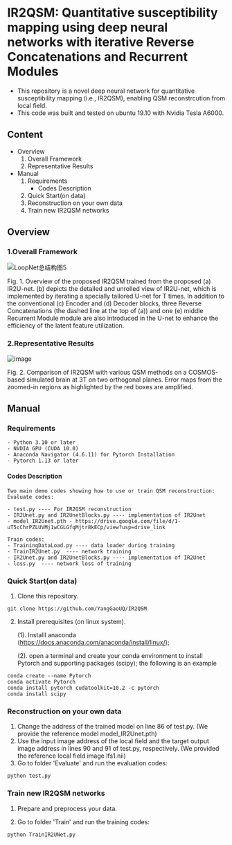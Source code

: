 # IR2QSM: Quantitative susceptibility mapping using deep neural networks with iterative Reverse Concatenations and Recurrent Modules

- This repository is a novel deep neural network for quantitative susceptibility mapping (i.e., IR2QSM), enabling QSM reconstrcution from local field.
- This code was built and tested on ubuntu 19.10 with Nvidia Tesla A6000.

## Content

- Overview
  1. Overall Framework
  2. Representative Results
- Manual
  1. Requirements
     - Codes Description
  2. Quick Start(on data)
  3. Reconstruction on your own data
  4. Train new IR2QSM networks

## Overview

### 1.Overall Framework

![LoopNet总结构图5](https://github.com/YangGaoUQ/IR2QSM/assets/58645866/6d8899f4-982a-4bac-b0bc-1063e9899838)


Fig. 1. Overview of the proposed IR2QSM trained from the proposed (a) IR2U-net. (b) depicts the detailed and unrolled view of IR2U-net, which is implemented by iterating a specially tailored U-net for T times. In addition to the conventional (c) Encoder and (d) Decoder blocks, three Reverse Concatenations (the dashed line at the top of (a)) and one (e) middle Recurrent Module module are also introduced in the U-net to enhance the efficiency of the latent feature utilization.

### 2.Representative Results

![image](https://github.com/YangGaoUQ/IR2QSM/assets/58645866/409c8039-6b43-4f2c-92e3-0dca6ba7385c)

Fig. 2. Comparison of IR2QSM with various QSM methods on a COSMOS-based simulated brain at 3T on two orthogonal planes. Error maps from the zoomed-in regions as highlighted by the red boxes are amplified. 

## Manual

### Requirements

```
- Python 3.10 or later
- NVDIA GPU (CUDA 10.0)
- Anaconda Navigator (4.6.11) for Pytorch Installation
- Pytorch 1.13 or later
```

#### Codes Description

```
Two main demo codes showing how to use or train QSM reconstruction:
Evaluate codes:

- test.py ---- For IR2QSM reconstruction
- IR2Unet.py and IR2UnetBlocks.py ---- implementation of IR2Unet
- model_IR2Unet.pth - https://drive.google.com/file/d/1-uT5cChrPZLUVMj1wCGLGfqMjtr8kECp/view?usp=drive_link

Train codes:
- TrainingDataLoad.py ---- data loader during training
- TrainIR2Unet.py  ---- network training
- IR2Unet.py and IR2UnetBlocks.py ---- implementation of IR2Unet
- loss.py  ---- network loss of training
```

### Quick Start(on data)

1. Clone this repository.

```
git clone https://github.com/YangGaoUQ/IR2QSM
```

2. Install prerequisites (on linux system).

	(1). Installl anaconda (https://docs.anaconda.com/anaconda/install/linux/);

	(2). open a terminal and create your conda environment to install Pytorch and supporting packages (scipy); the following is an example

```
conda create --name Pytorch
conda activate Pytorch
conda install pytorch cudatoolkit=10.2 -c pytorch
conda install scipy
```

### Reconstruction on your own data

1. Change the address of the trained model on line 86 of test.py. (We provide the reference model model_IR2Unet.pth)
2. Use the input image address of the local field and the target output image address in lines 90 and 91 of test.py, respectively. (We provided the reference local field image lfs1.nii)
3. Go to folder 'Evaluate' and run the evaluation codes:

```
python test.py
```

### Train new IR2QSM networks

1. Prepare and preprocess your data.

2. Go to folder 'Train' and run the training codes:

```
python TrainIR2UNet.py
```

